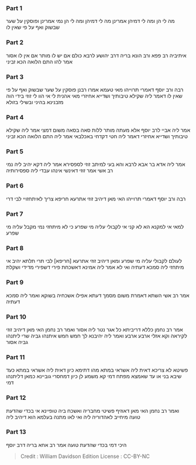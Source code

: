 
### Part 1
מה לי הן ומה לי דמיהן אמרינן מה לי דמיהן ומה לי הן נמי אמרינן ופוסקין על שער שבשוק ואף על פי שאין לו 

### Part 2
איתיביה רב פפא ורב הונא בריה דרב יהושע לרבא כולם אם יש לו מותר אם אין לו אסור אמר להו התם הלואה הכא זביני 

### Part 3
רבה ורב יוסף דאמרי תרוייהו מאי טעמא אמרו רבנן פוסקין על שער שבשוק ואף על פי שאין לו דאמר ליה שקילא טיבותיך ושדייא אחיזרי מאי אהנית לי אי הוו לי זוזי בידי הוה מזבנינא בהיני ובשילי בזולא

### Part 4
אמר ליה אביי לרב יוסף אלא מעתה מותר ללות סאה בסאה משום דמצי אמר ליה שקילא טיבותיך ושדייא אחיזרי דאמר ליה חטי דקדחי באכלבאי אמר ליה התם הלואה הכא זביני 

### Part 5
אמר ליה אדא בר אבא לרבא והא בעי למיתב זוזי לספסירא אמר ליה דקא יהיב ליה נמי רב אשי אמר זוזי דאינשי אינהו עבדי ליה ספסירותיה

### Part 6
רבה ורב יוסף דאמרי תרוייהו האי מאן דיהיב זוזי אתרעא חריפא צריך לאיתחזויי לבי דרי 

### Part 7
למאי אי למקנא הא לא קני אי לקבולי עליה מי שפרע כי לא מיתחזי נמי מקבל עליה מי שפרע 

### Part 8
לעולם לקבולי עליה מי שפרע ומאן דיהיב זוזי אתרעא [חריפא] לבי תרי תלתא יהיב אי מיתחזי ליה סמכא דעתיה ואי לא אמר ליה אמינא דאשכחת פירי דשפירי מדידי ושקלת 

### Part 9
אמר רב אשי השתא דאמרת משום מסמך דעתא אפילו אשכחיה בשוקא ואמר ליה סמכא דעתיה

### Part 10
אמר רב נחמן כללא דריביתא כל אגר נטר ליה אסור ואמר רב נחמן האי מאן דיהיב זוזי לקיראה וקא אזלי ארבע ארבע ואמר ליה יהיבנא לך חמש חמש איתנהו גביה שרי ליתנהו גביה אסור 

### Part 11
פשיטא לא צריכא דאית ליה אשראי במתא מהו דתימא כיון דאית ליה אשראי במתא כעד שיבא בני או עד שאמצא מפתח דמי קא משמע לן כיון דמחסרי גוביינא כמאן דליתנהו דמי

### Part 12
ואמר רב נחמן האי מאן דאוזיף פשיטי מחבריה ואשכח ביה טופיינא אי בכדי שהדעת טועה מיחייב לאהדוריה ליה ואי לאו מתנה בעלמא הוא דיהיב ליה 

### Part 13
היכי דמי בכדי שהדעת טועה אמר רב אחא בריה דרב יוסף

>Credit : William Davidson Edition
>License : CC-BY-NC